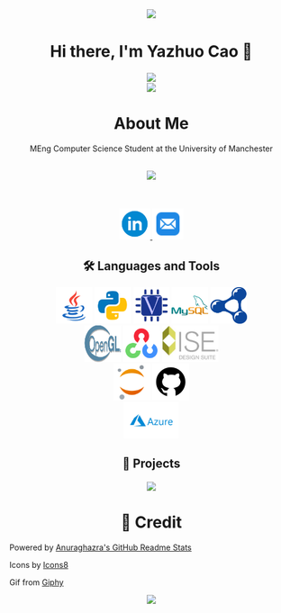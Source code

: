 <div id="header" align="center">
  <img src="https://media.giphy.com/media/WjfaoYXUwFViqbK66M/giphy.gif" width="285"/>
</div>
<h1 align="center">
Hi there, I'm Yazhuo Cao 👋
</h1>

<div align="center">
  <img align="center" src="https://github-readme-stats.vercel.app/api?username=gloc99&count_private=true&show_icons=true&hide_border=true&hide_title=true&line_height=30&theme=buefy" />
</div>

<!--
<div align="center">
  <img align="center" src="https://github-readme-streak-stats.herokuapp.com/?user=gloc99&hide_border=true&theme=tokyonight_duo" alt="mystreak"/>
</div>
-->


<!--
<div align="center">
  <img align="center" src="https://activity-graph.herokuapp.com/graph?username=gloc99&theme=minimal&hide_border=true&area=true&hide_title=true&bg_color=white"/>
</div>
-->

<div align="center">
  <img height=150 align="center" src="https://github-readme-stats.vercel.app/api/top-langs/?username=gloc99&layout=compact&hide=html&langs_count=10&theme=buefy" />
</div>

<h1 align="center">
  About Me
</h1>

<p align="center">
  MEng Computer Science Student at the University of Manchester <br><br/>
 <div id="header" align="center">
   <a href="https://www.manchester.ac.uk"><img src="https://media.giphy.com/media/7OQpC4XSFSNpuyCDNU/giphy.gif" width="170"/></a>
</div>
<br></br>
<p align="center">
   <a href="https://www.linkedin.com/in/yazhuo-cao-012322216">
    <img src="icons/icons8-linkedin-circled.svg" width=55 height=55> 
  </a>
 <a href="mailto:yazhuo.cao@gmail.com">
    <img src="icons/icons8-mail-48.png" width=55 height=55>
  </a>
</p>

<h2 align="center">
  🛠 Languages and Tools
</h2>

<div align="center">
  <!-- https://icons8.com/icons -->
  <a href="https://www.java.com/en/"><img src="icons/icons8-java.svg" width=65 height=65></a>
  <a href="https://www.python.org/"><img src="icons/icons8-python.svg" width=65 height=65></a>
  <a href="https://www.verilog.com/"><img src="icons/verilog.png" width=65 height=65></a>
  <a href="https://www.mysql.com"><img src="icons/icons8-mysql-logo.svg" width=65 height=65></a>
  <a href="https://www.w3.org/RDF/"><img src="icons/rdf%20format.svg" width=65 height=65></a>
</div>

<div align="center">
  <a href="https://www.opengl.org"><img src="icons/Opengl-logo.svg" width=65 height=65></a>
  <a href="https://opencv.org"><img src="icons/icons8-opencv.svg" width=65 height=65></a>
  <a href="https://www.xilinx.com/products/design-tools/ise-design-suite.html"><img src="icons/XilinxISE_DS_Logo.jpg" height=65></a>
</div>

<div align="center">
  <a href="https://jupyter.org"><img src="icons/icons8-jupyter.svg" width=65 height=65></a>
  <a href="https://github.com"><img src="icons/icons8-github.svg" width=65 height=65></a>
</div>

<div align="center">
  <a href="https://azure.microsoft.com"><img src="icons/Microsoft_Azure-Logo.wine.png" height=65></a>
</div>

<h2 align="center">
  📝 Projects
</h2>

<div align="center">
  
<a href="https://github.com/GloC99/Bioschemas-Validator"> <img align="center" src="https://github-readme-stats.vercel.app/api/pin/?username=GloC99&repo=Bioschemas-Validator&show_owner=true&theme=buefy" /></a>
  
</div>


<h1 align="center">
  🎉 Credit
</h1>

Powered by [Anuraghazra's GitHub Readme Stats](https://github.com/anuraghazra/github-readme-stats)


Icons by <a target="_blank" href="https://icons8.com">Icons8</a>

Gif from [Giphy](https://giphy.com/stickers/)


<div id="header" align="center">
  <a href="https://github.com/YechengChu/YechengChu"><img src="https://media.giphy.com/media/7ah0382wGac1Qtv0f7/giphy.gif" width="300"/></a>
</div>

<!--
**GloC99/GloC99** is a ✨ _special_ ✨ repository because its `README.md` (this file) appears on your GitHub profile.

Here are some ideas to get you started:

- 🔭 I’m currently working on ...
- 🌱 I’m currently learning ...
- 👯 I’m looking to collaborate on ...
- 🤔 I’m looking for help with ...
- 💬 Ask me about ...
- 📫 How to reach me: ...
- 😄 Pronouns: ...
- ⚡ Fun fact: ...
-->
